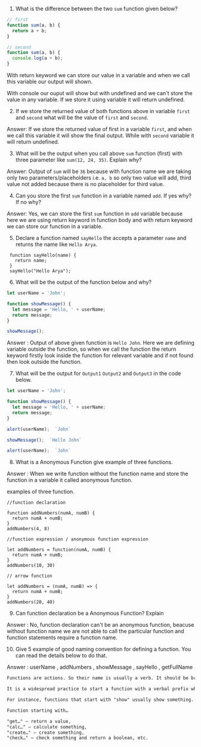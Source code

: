 1. What is the difference between the two `sum` function given below?

```js
// first
function sum(a, b) {
  return a + b;
}

// second
function sum(a, b) {
  console.log(a + b);
}
```
<!-- first answer -->

With return keyword we can store our value in a variable and when we call this variable our output will shown.

<!-- second answer -->

With console our ouput will show but with undefined and we can't store the value in any variable. If we store it using variable it will return undefined.


2. If we store the returned value of both functions above in variable `first` and `second` what will be the value of `first` and `second`.

Answer: If we store the returned value of first in a variable `first`, and when we call this variable it will show the final output. While with `second` variable it will return undefined.

3. What will be the output when you call above `sum` function (first) with three parameter like `sum(12, 24, 35)`. Explain why?

Answer: Output of `sum` will be `36` because with function name we are taking only two parameters/placeholders i.e. `a, b` so only two value will add, third value not added because there is no placeholder for third value.

4. Can you store the first `sum` function in a variable named `add`. If yes why? If no why?

Answer: Yes, we can store the first `sum` function in `add` variable because here we are using return keyword in function body and with return keyword we can store our function in a variable.

5. Declare a function named `sayHello` the accepts a parameter `name` and returns the name like `Hello Arya`.

```JS
 function sayHello(name) {
   return name;
 }
 sayHello("Hello Arya");
```

6. What will be the output of the function below and why?

```js
let userName = 'John';

function showMessage() {
  let message = 'Hello, ' + userName;
  return message;
}

showMessage();
```
Answer : Output of above given function is `Hello John`. Here we are defining variable outside the function, so when we call the function the return keyword firstly look inside the function for relevant variable and if not found then look outside the function. 

7. What will be the output for `Output1` `Output2` and `Output3` in the code below.

```js
let userName = 'John';

function showMessage() {
  let message = 'Hello, ' + userName;
  return message;
}

alert(userName);  `John`

showMessage();  `Hello John`

alert(userName);  `John`
```

8. What is a Anonymous Function give example of three functions.

Answer : When we write function without the function name and store the function in a variable it called anonymous function.

examples of three function.

```JS
//function declaration

function addNumbers(numA, numB) {
  return numA + numB;
}
addNumbers(4, 8)

//function expression / anonymous function expression

let addNumbers = function(numA, numB) {
  return numA + numB;
}
addNumbers(10, 30)

// arrow function

let addNumbers = (numA, numB) => {
  return numA + numB;
} 
addNumbers(20, 40)

```

9. Can function declaration be a Anonymous Function? Explain

Answer : No, function declaration can't be an anonymous function, beacuse without function name we are not able to call the particular function and function statements require a function name.

10. Give 5 example of good naming convention for defining a function. You can read the details below to do that.

Answer : userName , addNumbers , showMessage , sayHello , getFullName

```md
Functions are actions. So their name is usually a verb. It should be brief, as accurate as possible and describe what the function does, so that someone reading the code gets an indication of what the function does.

It is a widespread practice to start a function with a verbal prefix which vaguely describes the action. There must be an agreement within the team on the meaning of the prefixes.

For instance, functions that start with "show" usually show something.

Function starting with…

"get…" – return a value,
"calc…" – calculate something,
"create…" – create something,
"check…" – check something and return a boolean, etc.
```




